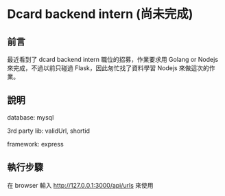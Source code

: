 # Dcard backend intern (尚未完成)
## 前言

最近看到了 dcard backend intern 職位的招募，作業要求用 Golang or Nodejs 來完成，不過以前只碰過 Flask，因此匆忙找了資料學習 Nodejs 來做這次的作業。


## 說明

database: mysql

3rd party lib: validUrl, shortid

framework: express


## 執行步驟
在 browser 輸入 http://127.0.0.1:3000/api/urls 來使用
